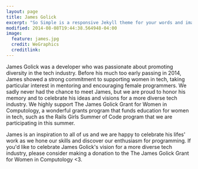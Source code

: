 ```yaml
---
layout: page
title: James Golick 
excerpt: "So Simple is a responsive Jekyll theme for your words and images."
modified: 2014-08-08T19:44:38.564948-04:00
image:
  feature: james.jpg
  credit: WeGraphics
  creditlink: 
---
```


James Golick was a developer who was passionate about promoting diversity in the tech industry. Before his much too early passing in 2014, James showed a strong commitment to supporting women in tech, taking particular interest in mentoring and encouraging female programmers. We sadly never had the chance to meet James, but we are proud to honor his memory and to celebrate his ideas and visions for a more diverse tech industry. We highly support The James Golick Grant for Women in Computology, a wonderful grants program that funds education for women in tech, such as the Rails Girls Summer of Code program that we are participating in this summer.

James is an inspiration to all of us and we are happy to celebrate his lifes' work as we hone our skills and discover our enthusiasm for programming. If you'd like to celebrate James Golick's vision for a more diverse tech industry, please consider making a donation to the The James Golick Grant for Women in Computology  <3.